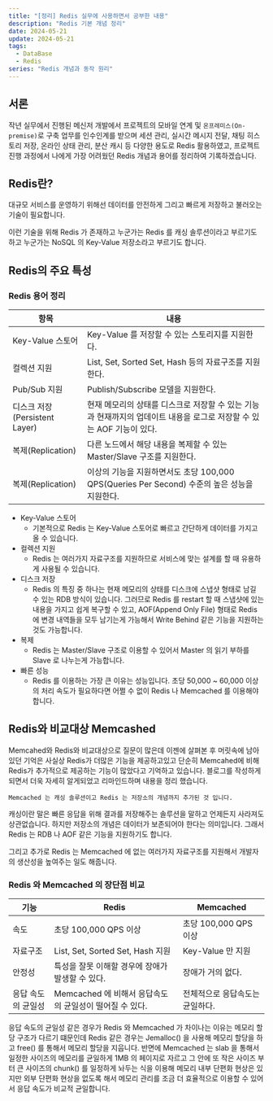 ```yaml
---
title: "[정리] Redis 실무에 사용하면서 공부한 내용"
description: "Redis 기본 개념 정리"
date: 2024-05-21
update: 2024-05-21
tags:
  - DataBase
  - Redis
series: "Redis 개념과 동작 원리"
---
```


## 서론
작년 실무에서 진행된 메신저 개발에서 프로젝트의 모바일 연계 및 `온프레미스(On-premise)`로 구축 업무를 인수인계를 받으며 세션 관리, 실시간 메시지 전달, 채팅 히스토리 저장, 온라인 상태 관리, 분산 캐시 등 다양한 용도로 Redis 활용하였고, 프로젝트 진행 과정에서 나에게 가장 어려웠던 Redis 개념과 용어를 정리하여 기록하겠습니다.


## Redis란?
대규모 서비스를 운영하기 위해선 데이터를 안전하게 그리고 빠르게 저장하고 불러오는 기술이 필요합니다.

이런 기술을 위해 Redis 가 존재하고 누군가는 Redis 를 캐싱 솔루션이라고 부르기도 하고 누군가는 NoSQL 의 Key-Value 저장소라고 부르기도 합니다.

## Redis의 주요 특성
### Redis 용어 정리

|항목|내용|
|-|-----|
|Key-Value 스토어|Key-Value 를 저장할 수 있는 스토리지를 지원한다.|
|컬렉션 지원	|List, Set, Sorted Set, Hash 등의 자료구조를 지원한다.|
|Pub/Sub 지원|Publish/Subscribe 모델을 지원한다.|
|디스크 저장(Persistent Layer)|현재 메모리의 상태를 디스크로 저장할 수 있는 기능과 현재까지의 업데이트 내용을 로그로 저장할 수 있는 AOF 기능이 있다.|
|복제(Replication)|다른 노드에서 해당 내용을 복제할 수 있는 Master/Slave 구조를 지원한다.|
|복제(Replication)|이상의 기능을 지원하면서도 초당 100,000 QPS(Queries Per Second) 수준의 높은 성능을 지원한다.|

+ Key-Value 스토어
  - 기본적으로 Redis 는 Key-Value 스토어로 빠르고 간단하게 데이터를 가지고 올 수 있습니다.
+ 컬렉션 지원
  - Redis 는 여러가지 자료구조를 지원하므로 서비스에 맞는 설계를 할 때 유용하게 사용될 수 있습니다.
+ 디스크 저장
  - Redis 의 특징 중 하나는 현재 메모리의 상태를 디스크에 스냅샷 형태로 남길 수 있는 RDB 방식이 있습니다. 그러므로 Redis 를 restart 할 때 스냅샷에 있는 내용을 가지고 쉽게 복구할 수 있고, AOF(Append Only File) 형태로 Redis 에 변경 내역들을 모두 남기는게 가능해서 Write Behind 같은 기능을 지원하는 것도 가능합니다.
+ 복제
  - Redis 는 Master/Slave 구조로 이용할 수 있어서 Master 의 읽기 부하를 Slave 로 나누는게 가능합니다.
+ 빠른 성능
  - Redis 를 이용하는 가장 큰 이유는 성능입니다. 초당 50,000 ~ 60,000 이상의 처리 속도가 필요하다면 어쩔 수 없이 Redis 나 Memcached 를 이용해야합니다.

## Redis와 비교대상 Memcashed
Memcahed와 Redis와 비교대상으로 질문이 많은데 이젠에 살펴본 후 머릿속에 남아있던 기억은 사실상 Redis가 더많은 기능을 제공하고있고 단순히 Memcahed에 비해 Redis가 추가적으로 제공하는 기능이 많았다고 기억하고 있습니다.
블로그를 작성하게되면서 더욱 자세히 알게되었고 리마인드하며 내용을 정리 했습니다.

```
Memcached 는 캐싱 솔루션이고 Redis 는 저장소의 개념까지 추가된 것 입니다.
```
캐싱이란 말은 빠른 응답을 위해 결과를 저장해주는 솔루션을 말하고 언제든지 사라져도 상관없습니다. 하지만 저장소의 개념은 데이터가 보존되어야 한다는 의미입니다. 그래서 Redis 는 RDB 나 AOF 같은 기능을 지원하기도 합니다.

그리고 추가로 Redis 는 Memcached 에 없는 여러가지 자료구조를 지원해서 개발자의 생산성을 높여주는 일도 해줍니다.

### Redis 와 Memcached 의 장단점 비교

|기능|Redis|Memcached|
|-|-----|----|
|속도|초당 100,000 QPS 이상|초당 100,000 QPS 이상|
|자료구조|List, Set, Sorted Set, Hash 지원|Key-Value 만 지원|
|안정성|특성을 잘못 이해할 경우에 장애가 발생할 수 있다.|장애가 거의 없다.|
|응답 속도의 균일성|Memcached 에 비해서 응답속도의 균일성이 떨어질 수 있다.|전체적으로 응답속도는 균일하다.|

응답 속도의 균일성 같은 경우가 Redis 와 Memcached 가 차이나는 이유는 메모리 할당 구조가 다르기 떄문인데 Redis 같은 경우는 Jemalloc() 을 사용해 메모리 할당을 하고 free() 를 통해서 메모리 할당을 지웁니다. 반면에 Memcached 는 slab 을 통해서 일정한 사이즈의 메모리를 균일하게 1MB 의 페이지로 자르고 그 안에 또 작은 사이즈 부터 큰 사이즈의 chunk() 를 일정하게 놔두는 식을 이용해 메모리 내부 단편화 현상은 있지만 외부 단편화 현상을 없도록 해서 메모리 관리를 조금 더 효율적으로 이용할 수 있어서 응답 속도가 비교적 균일합니다.